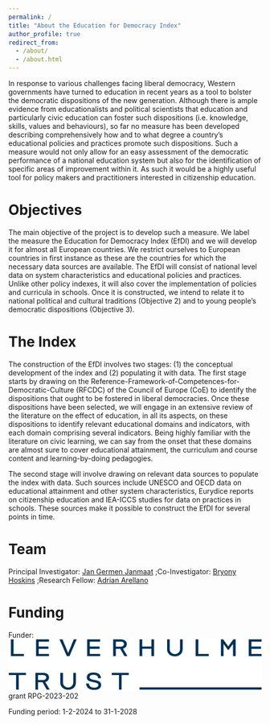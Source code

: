 ```yaml
---
permalink: /
title: "About the Education for Democracy Index"
author_profile: true
redirect_from:
  - /about/
  - /about.html
---
```


In response to various challenges facing liberal democracy, Western governments have
turned to education in recent years as a tool to bolster the democratic dispositions of
the new generation. Although there is ample evidence from
educationalists and political scientists that education and particularly civic education
can foster such dispositions (i.e. knowledge, skills, values and behaviours),
so far no measure has been developed describing comprehensively how and to what degree a country’s
educational policies and practices promote such dispositions. Such a measure would
not only allow for an easy assessment of the democratic performance of a national
education system but also for the identification of specific areas of improvement
within it. As such it would be a highly useful tool for policy makers and practitioners
interested in citizenship education.

Objectives
======
The main objective of the project is to develop such a measure. We label the measure the Education for Democracy Index (EfDI) and we will develop it for almost all European countries. We restrict ourselves to European countries in first instance as these are the countries for which the necessary data sources are available. The EfDI will consist of national level data on system characteristics and educational policies and practices. Unlike other policy indexes, it will also cover the implementation of policies and curricula in schools. Once it is constructed, we intend to relate it to national political and cultural traditions (Objective 2) and to young people’s democratic dispositions (Objective 3).

The Index
======
The construction of the EfDI involves two stages: (1) the conceptual development of
the index and (2) populating it with data. The first stage starts by drawing on the
Reference-Framework-of-Competences-for-Democratic-Culture (RFCDC) of the
Council of Europe (CoE) to identify the dispositions that ought to be fostered in
liberal democracies. Once these dispositions have been selected, we will engage in
an extensive review of the literature on the effect of education, in all its aspects, on
these dispositions to identify relevant educational domains and indicators, with each
domain comprising several indicators. Being highly familiar with the literature on civic
learning, we can say from the onset that these domains are almost sure to cover
educational attainment, the curriculum and course content and learning-by-doing pedagogies.

The second stage will involve drawing on relevant data sources to populate the index
with data. Such sources include UNESCO and OECD data on educational
attainment and other system characteristics, Eurydice reports on citizenship
education and IEA-ICCS studies for data on practices
in schools. These sources make it possible to construct the EfDI for several points in
time.

Team
======
Principal Investigator: [Jan Germen Janmaat](https://germjanmaat.wordpress.com/)
;Co-Investigator: [Bryony Hoskins](https://bryonyhoskins.weebly.com/)
;Research Fellow: [Adrian Arellano](https://www.adrianarellano.co/)

Funding
======
Funder:
![Editing a markdown file for a talk](/images/Leverhulme_Trust_RGB_blue_0_0.png)
grant RPG-2023-202

Funding period: 1-2-2024 to 31-1-2028
